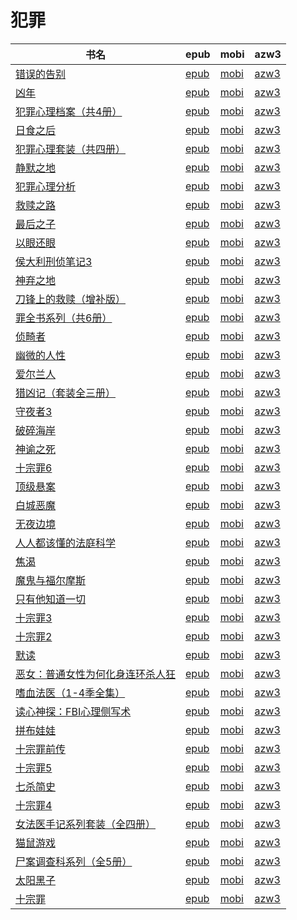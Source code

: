 # 犯罪

| 书名 | epub | mobi | azw3 |
| --- | --- | --- | --- |
| [错误的告别](http://ct.dalanmei.com/f/31084289-771229187-3bca47) | [epub](http://ct.dalanmei.com/f/31084289-771229187-3bca47) | [mobi](http://ct.dalanmei.com/f/31084289-771240839-b7bf79) | [azw3](http://ct.dalanmei.com/f/31084289-771232864-4fdf69) |
| [凶年](http://ct.dalanmei.com/f/31084289-570125348-025b1e) | [epub](http://ct.dalanmei.com/f/31084289-570125348-025b1e) | [mobi](http://ct.dalanmei.com/f/31084289-570267938-dea366) | [azw3](http://ct.dalanmei.com/f/31084289-571407616-ce6e9c) |
| [犯罪心理档案（共4册）](http://ct.dalanmei.com/f/31084289-571730730-c12815) | [epub](http://ct.dalanmei.com/f/31084289-571730730-c12815) | [mobi](http://ct.dalanmei.com/f/31084289-572073340-374668) | [azw3](http://ct.dalanmei.com/f/31084289-572090522-3d5af4) |
| [日食之后](http://ct.dalanmei.com/f/31084289-571730710-418e8e) | [epub](http://ct.dalanmei.com/f/31084289-571730710-418e8e) | [mobi](http://ct.dalanmei.com/f/31084289-572073518-4264a4) | [azw3](http://ct.dalanmei.com/f/31084289-572090822-a8125d) |
| [犯罪心理套装（共四册）](http://ct.dalanmei.com/f/31084289-571728998-a2a5fc) | [epub](http://ct.dalanmei.com/f/31084289-571728998-a2a5fc) | [mobi](http://ct.dalanmei.com/f/31084289-572085125-10d196) | [azw3](http://ct.dalanmei.com/f/31084289-572112338-e11785) |
| [静默之地](http://ct.dalanmei.com/f/31084289-571728914-dcd336) | [epub](http://ct.dalanmei.com/f/31084289-571728914-dcd336) | [mobi](http://ct.dalanmei.com/f/31084289-572086282-b59422) | [azw3](http://ct.dalanmei.com/f/31084289-572112523-4a7525) |
| [犯罪心理分析](http://ct.dalanmei.com/f/31084289-571728672-83cd18) | [epub](http://ct.dalanmei.com/f/31084289-571728672-83cd18) | [mobi](http://ct.dalanmei.com/f/31084289-572087585-18fbff) | [azw3](http://ct.dalanmei.com/f/31084289-572112674-406274) |
| [救赎之路](http://ct.dalanmei.com/f/31084289-571728652-1a62a9) | [epub](http://ct.dalanmei.com/f/31084289-571728652-1a62a9) | [mobi](http://ct.dalanmei.com/f/31084289-572087668-eb58be) | [azw3](http://ct.dalanmei.com/f/31084289-572112697-f3c98a) |
| [最后之子](http://ct.dalanmei.com/f/31084289-571728462-194027) | [epub](http://ct.dalanmei.com/f/31084289-571728462-194027) | [mobi](http://ct.dalanmei.com/f/31084289-572088207-128e11) | [azw3](http://ct.dalanmei.com/f/31084289-572112797-1337ce) |
| [以眼还眼](http://ct.dalanmei.com/f/31084289-571713911-481ebf) | [epub](http://ct.dalanmei.com/f/31084289-571713911-481ebf) | [mobi](http://ct.dalanmei.com/f/31084289-572114174-749c63) | [azw3](http://ct.dalanmei.com/f/31084289-572127256-86bd8a) |
| [侯大利刑侦笔记3](http://ct.dalanmei.com/f/31084289-571711768-a76ef8) | [epub](http://ct.dalanmei.com/f/31084289-571711768-a76ef8) | [mobi](http://ct.dalanmei.com/f/31084289-572114680-e38875) | [azw3](http://ct.dalanmei.com/f/31084289-572133261-676911) |
| [神弃之地](http://ct.dalanmei.com/f/31084289-571709357-7c4912) | [epub](http://ct.dalanmei.com/f/31084289-571709357-7c4912) | [mobi](http://ct.dalanmei.com/f/31084289-572115167-afed6c) | [azw3](http://ct.dalanmei.com/f/31084289-572136430-637fc2) |
| [刀锋上的救赎（增补版）](http://ct.dalanmei.com/f/31084289-571668742-34997d) | [epub](http://ct.dalanmei.com/f/31084289-571668742-34997d) | [mobi](http://ct.dalanmei.com/f/31084289-572116501-14ad53) | [azw3](http://ct.dalanmei.com/f/31084289-572176160-f9c7ff) |
| [罪全书系列（共6册）](http://ct.dalanmei.com/f/31084289-571665886-551b0d) | [epub](http://ct.dalanmei.com/f/31084289-571665886-551b0d) | [mobi](http://ct.dalanmei.com/f/31084289-572116647-5bf015) | [azw3](http://ct.dalanmei.com/f/31084289-572176484-96592a) |
| [侦畸者](http://ct.dalanmei.com/f/31084289-571660523-047ee8) | [epub](http://ct.dalanmei.com/f/31084289-571660523-047ee8) | [mobi](http://ct.dalanmei.com/f/31084289-572116822-e12f40) | [azw3](http://ct.dalanmei.com/f/31084289-572177604-2732d3) |
| [幽微的人性](http://ct.dalanmei.com/f/31084289-571659211-110d14) | [epub](http://ct.dalanmei.com/f/31084289-571659211-110d14) | [mobi](http://ct.dalanmei.com/f/31084289-572116840-2fb47b) | [azw3](http://ct.dalanmei.com/f/31084289-572177799-4774f6) |
| [爱尔兰人](http://ct.dalanmei.com/f/31084289-571654933-a6777b) | [epub](http://ct.dalanmei.com/f/31084289-571654933-a6777b) | [mobi](http://ct.dalanmei.com/f/31084289-572117138-35dd1d) | [azw3](http://ct.dalanmei.com/f/31084289-572179579-440288) |
| [猎凶记（套装全三册）](http://ct.dalanmei.com/f/31084289-571654827-eb9b59) | [epub](http://ct.dalanmei.com/f/31084289-571654827-eb9b59) | [mobi](http://ct.dalanmei.com/f/31084289-572117285-16943a) | [azw3](http://ct.dalanmei.com/f/31084289-572179610-1919b6) |
| [守夜者3](http://ct.dalanmei.com/f/31084289-571638446-d6a6dd) | [epub](http://ct.dalanmei.com/f/31084289-571638446-d6a6dd) | [mobi](http://ct.dalanmei.com/f/31084289-572121010-c023ef) | [azw3](http://ct.dalanmei.com/f/31084289-572182511-7f45a7) |
| [破碎海岸](http://ct.dalanmei.com/f/31084289-571623311-cfcaa5) | [epub](http://ct.dalanmei.com/f/31084289-571623311-cfcaa5) | [mobi](http://ct.dalanmei.com/f/31084289-572131104-582881) | [azw3](http://ct.dalanmei.com/f/31084289-572190814-b9c1f1) |
| [神谕之死](http://ct.dalanmei.com/f/31084289-571543084-354df2) | [epub](http://ct.dalanmei.com/f/31084289-571543084-354df2) | [mobi](http://ct.dalanmei.com/f/31084289-571813060-bf35cb) | [azw3](http://ct.dalanmei.com/f/31084289-572196494-acc507) |
| [十宗罪6](http://ct.dalanmei.com/f/31084289-571544052-3d8f53) | [epub](http://ct.dalanmei.com/f/31084289-571544052-3d8f53) | [mobi](http://ct.dalanmei.com/f/31084289-571814654-5d3916) | [azw3](http://ct.dalanmei.com/f/31084289-572196768-6985de) |
| [顶级悬案](http://ct.dalanmei.com/f/31084289-571550366-87aa48) | [epub](http://ct.dalanmei.com/f/31084289-571550366-87aa48) | [mobi](http://ct.dalanmei.com/f/31084289-571844743-979e88) | [azw3](http://ct.dalanmei.com/f/31084289-572201449-a21552) |
| [白城恶魔](http://ct.dalanmei.com/f/31084289-571552050-d44640) | [epub](http://ct.dalanmei.com/f/31084289-571552050-d44640) | [mobi](http://ct.dalanmei.com/f/31084289-571879928-d17354) | [azw3](http://ct.dalanmei.com/f/31084289-572202489-0d54df) |
| [无夜边境](http://ct.dalanmei.com/f/31084289-571552238-c937bd) | [epub](http://ct.dalanmei.com/f/31084289-571552238-c937bd) | [mobi](http://ct.dalanmei.com/f/31084289-571880712-baa9aa) | [azw3](http://ct.dalanmei.com/f/31084289-572202553-925ef0) |
| [人人都该懂的法庭科学](http://ct.dalanmei.com/f/31084289-571557553-5a33e5) | [epub](http://ct.dalanmei.com/f/31084289-571557553-5a33e5) | [mobi](http://ct.dalanmei.com/f/31084289-571915622-78a044) | [azw3](http://ct.dalanmei.com/f/31084289-572203800-b094d6) |
| [焦渴](http://ct.dalanmei.com/f/31084289-571621730-8c3ebd) | [epub](http://ct.dalanmei.com/f/31084289-571621730-8c3ebd) | [mobi](http://ct.dalanmei.com/f/31084289-571732288-683e75) | [azw3](http://ct.dalanmei.com/f/31084289-571911291-f60531) |
| [魔鬼与福尔摩斯](http://ct.dalanmei.com/f/31084289-571605097-2d1d4b) | [epub](http://ct.dalanmei.com/f/31084289-571605097-2d1d4b) | [mobi](http://ct.dalanmei.com/f/31084289-571737096-c41fee) | [azw3](http://ct.dalanmei.com/f/31084289-571916172-c06094) |
| [只有他知道一切](http://ct.dalanmei.com/f/31084289-571593587-e66093) | [epub](http://ct.dalanmei.com/f/31084289-571593587-e66093) | [mobi](http://ct.dalanmei.com/f/31084289-572131340-dcc8b1) | [azw3](http://ct.dalanmei.com/f/31084289-571986845-79b3a4) |
| [十宗罪3](http://ct.dalanmei.com/f/31084289-571531521-319b50) | [epub](http://ct.dalanmei.com/f/31084289-571531521-319b50) | [mobi](http://ct.dalanmei.com/f/31084289-571798159-68ba8c) | [azw3](http://ct.dalanmei.com/f/31084289-571988502-c22a0f) |
| [十宗罪2](http://ct.dalanmei.com/f/31084289-571553288-72d8f3) | [epub](http://ct.dalanmei.com/f/31084289-571553288-72d8f3) | [mobi](http://ct.dalanmei.com/f/31084289-571883959-c96752) | [azw3](http://ct.dalanmei.com/f/31084289-572069688-aaf17d) |
| [默读](http://ct.dalanmei.com/f/31084289-571556224-4536f4) | [epub](http://ct.dalanmei.com/f/31084289-571556224-4536f4) | [mobi](http://ct.dalanmei.com/f/31084289-571913079-fd1795) | [azw3](http://ct.dalanmei.com/f/31084289-572073286-92b126) |
| [恶女：普通女性为何化身连环杀人狂](http://ct.dalanmei.com/f/31084289-571558433-b88132) | [epub](http://ct.dalanmei.com/f/31084289-571558433-b88132) | [mobi](http://ct.dalanmei.com/f/31084289-571917990-4dbc35) | [azw3](http://ct.dalanmei.com/f/31084289-572075429-975c40) |
| [嗜血法医（1-4季全集）](http://ct.dalanmei.com/f/31084289-571559005-56d3f8) | [epub](http://ct.dalanmei.com/f/31084289-571559005-56d3f8) | [mobi](http://ct.dalanmei.com/f/31084289-571919710-a00133) | [azw3](http://ct.dalanmei.com/f/31084289-572076415-00b01b) |
| [读心神探：FBI心理侧写术](None) | [epub](None) | [mobi](None) | [azw3](None) |
| [拼布娃娃](None) | [epub](None) | [mobi](None) | [azw3](None) |
| [十宗罪前传](http://ct.dalanmei.com/f/31084289-571500790-498655) | [epub](http://ct.dalanmei.com/f/31084289-571500790-498655) | [mobi](http://ct.dalanmei.com/f/31084289-571775225-b9a3f8) | [azw3](http://ct.dalanmei.com/f/31084289-571875132-89addb) |
| [十宗罪5](http://ct.dalanmei.com/f/31084289-571517707-d5886d) | [epub](http://ct.dalanmei.com/f/31084289-571517707-d5886d) | [mobi](http://ct.dalanmei.com/f/31084289-571778365-6b4355) | [azw3](http://ct.dalanmei.com/f/31084289-571877295-e4b609) |
| [七杀简史](http://ct.dalanmei.com/f/31084289-595857242-7fe5a2) | [epub](http://ct.dalanmei.com/f/31084289-595857242-7fe5a2) | [mobi](http://ct.dalanmei.com/f/31084289-595860270-0b4d01) | [azw3](http://ct.dalanmei.com/f/31084289-595858889-7da42d) |
| [十宗罪4](http://ct.dalanmei.com/f/31084289-571452108-dee9b5) | [epub](http://ct.dalanmei.com/f/31084289-571452108-dee9b5) | [mobi](http://ct.dalanmei.com/f/31084289-571786156-a03a07) | [azw3](http://ct.dalanmei.com/f/31084289-571885596-657114) |
| [女法医手记系列套装（全四册）](http://ct.dalanmei.com/f/31084289-571453066-fbd2ba) | [epub](http://ct.dalanmei.com/f/31084289-571453066-fbd2ba) | [mobi](http://ct.dalanmei.com/f/31084289-571786795-65b397) | [azw3](http://ct.dalanmei.com/f/31084289-571885957-9968ff) |
| [猫鼠游戏](http://ct.dalanmei.com/f/31084289-571453191-8a66bc) | [epub](http://ct.dalanmei.com/f/31084289-571453191-8a66bc) | [mobi](http://ct.dalanmei.com/f/31084289-571786922-b1a713) | [azw3](http://ct.dalanmei.com/f/31084289-571886042-ddc86c) |
| [尸案调查科系列（全5册）](http://ct.dalanmei.com/f/31084289-571455178-427815) | [epub](http://ct.dalanmei.com/f/31084289-571455178-427815) | [mobi](http://ct.dalanmei.com/f/31084289-571787736-014d20) | [azw3](http://ct.dalanmei.com/f/31084289-571888499-84d99d) |
| [太阳黑子](http://ct.dalanmei.com/f/31084289-571455731-8cd21c) | [epub](http://ct.dalanmei.com/f/31084289-571455731-8cd21c) | [mobi](http://ct.dalanmei.com/f/31084289-571788034-602a31) | [azw3](http://ct.dalanmei.com/f/31084289-571889371-e8258f) |
| [十宗罪](http://ct.dalanmei.com/f/31084289-571455894-9429e4) | [epub](http://ct.dalanmei.com/f/31084289-571455894-9429e4) | [mobi](http://ct.dalanmei.com/f/31084289-571788098-e9abbb) | [azw3](http://ct.dalanmei.com/f/31084289-571889743-9408b9) |

